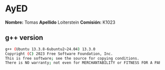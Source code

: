 # AyED

**Nombre:** Tomas
**Apellido** Loiterstein
**Comisión:** K1023

## g++ version

```bash
g++ (Ubuntu 13.3.8-6ubuntu2~24.04) 13.3.0  
Copyright (C) 2023 Free Software Foundation, Inc.  
This is free software; see the source for copying conditions.  
There is NO warranty; not even for MERCHANTABILITY or FITNESS FOR A PARTICULAR PURPOSE.ú
